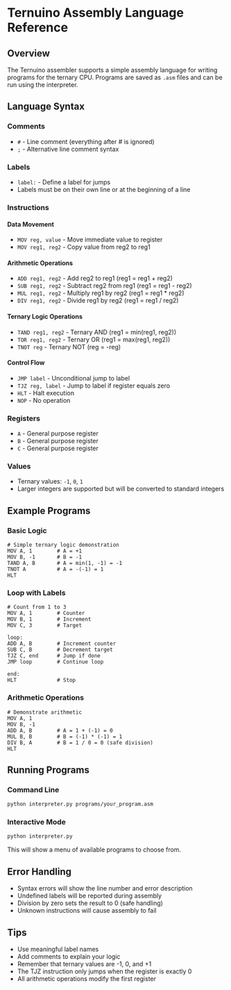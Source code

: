 # Ternuino Assembly Language Reference

## Overview
The Ternuino assembler supports a simple assembly language for writing programs for the ternary CPU. Programs are saved as `.asm` files and can be run using the interpreter.

## Language Syntax

### Comments
- `#` - Line comment (everything after # is ignored)
- `;` - Alternative line comment syntax

### Labels
- `label:` - Define a label for jumps
- Labels must be on their own line or at the beginning of a line

### Instructions

#### Data Movement
- `MOV reg, value` - Move immediate value to register
- `MOV reg1, reg2` - Copy value from reg2 to reg1

#### Arithmetic Operations
- `ADD reg1, reg2` - Add reg2 to reg1 (reg1 = reg1 + reg2)
- `SUB reg1, reg2` - Subtract reg2 from reg1 (reg1 = reg1 - reg2)
- `MUL reg1, reg2` - Multiply reg1 by reg2 (reg1 = reg1 * reg2)
- `DIV reg1, reg2` - Divide reg1 by reg2 (reg1 = reg1 / reg2)

#### Ternary Logic Operations
- `TAND reg1, reg2` - Ternary AND (reg1 = min(reg1, reg2))
- `TOR reg1, reg2` - Ternary OR (reg1 = max(reg1, reg2))
- `TNOT reg` - Ternary NOT (reg = -reg)

#### Control Flow
- `JMP label` - Unconditional jump to label
- `TJZ reg, label` - Jump to label if register equals zero
- `HLT` - Halt execution
- `NOP` - No operation

### Registers
- `A` - General purpose register
- `B` - General purpose register  
- `C` - General purpose register

### Values
- Ternary values: `-1`, `0`, `1`
- Larger integers are supported but will be converted to standard integers

## Example Programs

### Basic Logic
```assembly
# Simple ternary logic demonstration
MOV A, 1        # A = +1
MOV B, -1       # B = -1
TAND A, B       # A = min(1, -1) = -1
TNOT A          # A = -(-1) = 1
HLT
```

### Loop with Labels
```assembly
# Count from 1 to 3
MOV A, 1        # Counter
MOV B, 1        # Increment
MOV C, 3        # Target

loop:
ADD A, B        # Increment counter
SUB C, B        # Decrement target
TJZ C, end      # Jump if done
JMP loop        # Continue loop

end:
HLT             # Stop
```

### Arithmetic Operations
```assembly
# Demonstrate arithmetic
MOV A, 1
MOV B, -1
ADD A, B        # A = 1 + (-1) = 0
MUL B, B        # B = (-1) * (-1) = 1
DIV B, A        # B = 1 / 0 = 0 (safe division)
HLT
```

## Running Programs

### Command Line
```bash
python interpreter.py programs/your_program.asm
```

### Interactive Mode
```bash
python interpreter.py
```
This will show a menu of available programs to choose from.

## Error Handling
- Syntax errors will show the line number and error description
- Undefined labels will be reported during assembly
- Division by zero sets the result to 0 (safe handling)
- Unknown instructions will cause assembly to fail

## Tips
- Use meaningful label names
- Add comments to explain your logic
- Remember that ternary values are -1, 0, and +1
- The TJZ instruction only jumps when the register is exactly 0
- All arithmetic operations modify the first register

